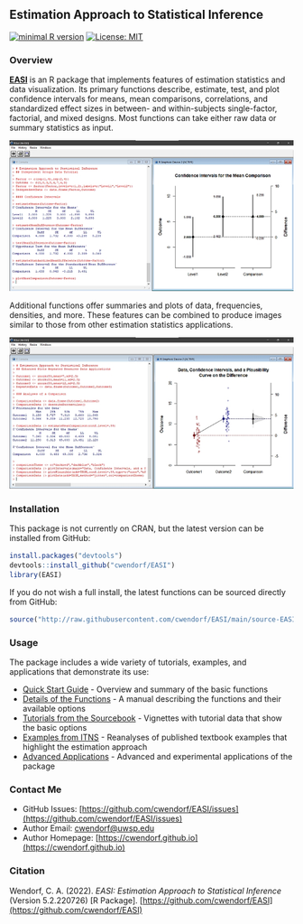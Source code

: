 <a href="https://github.com/cwendorf/EASI/">
<img src="./docs/logo.png" height="60px;" align="left;" style="display: none; margin: 0px; padding: 0px;">
</a>

## Estimation Approach to Statistical Inference

[![minimal R version](https://img.shields.io/badge/R%3E%3D-3.6.2-6666ff.svg)](https://cran.r-project.org/)
[![License: MIT](https://img.shields.io/badge/License-MIT-blue.svg)](https://opensource.org/licenses/MIT)

### Overview

[**EASI**](https://github.com/cwendorf/EASI) is an R package that implements features of estimation statistics and data visualization. Its primary functions describe, estimate, test, and plot confidence intervals for means, mean comparisons, correlations, and standardized effect sizes in between- and within-subjects single-factor, factorial, and mixed designs. Most functions can take either raw data or summary statistics as input.

<a href="https://github.com/cwendorf/EASI">
<p align="center"><kbd><img src="docs/easiCoverImage.jpg"></kbd></p>
</a>

Additional functions offer summaries and plots of data, frequencies, densities, and more. These features can be combined to produce images similar to those from other estimation statistics applications. 

<a href="https://github.com/cwendorf/EASI">
<p align="center"><kbd><img src="docs/easiCoverImage2.jpg"></kbd></p>
</a>

### Installation

This package is not currently on CRAN, but the latest version can be installed from GitHub:

``` r
install.packages("devtools")
devtools::install_github("cwendorf/EASI")
library(EASI)
```

If you do not wish a full install, the latest functions can be sourced directly from GitHub:

```r
source("http://raw.githubusercontent.com/cwendorf/EASI/main/source-EASI.R")
```

### Usage

The package includes a wide variety of tutorials, examples, and applications that demonstrate its use:

- [Quick Start Guide](./docs) - Overview and summary of the basic functions
- [Details of the Functions](./docs/functions) - A manual describing the functions and their available options
- [Tutorials from the Sourcebook](./docs/tutorials) - Vignettes with tutorial data that show the basic options 
- [Examples from ITNS](./docs/examples) - Reanalyses of published textbook examples that highlight the estimation approach 
- [Advanced Applications](./docs/applications) - Advanced and experimental applications of the package

### Contact Me

- GitHub Issues: [https://github.com/cwendorf/EASI/issues](https://github.com/cwendorf/EASI/issues) 
- Author Email: [cwendorf@uwsp.edu](mailto:cwendorf@uwsp.edu)
- Author Homepage: [https://cwendorf.github.io](https://cwendorf.github.io)

### Citation

Wendorf, C. A. (2022). _EASI: Estimation Approach to Statistical Inference_ (Version 5.2.220726) [R Package]. [https://github.com/cwendorf/EASI](https://github.com/cwendorf/EASI)
